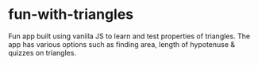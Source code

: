 # fun-with-triangles

Fun app built using vanilla JS to learn and test properties of triangles.
The app has various options such as finding area, length of hypotenuse & quizzes on triangles.
